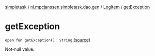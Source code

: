 [simpletask](../../index.md) / [nl.mpcjanssen.simpletask.dao.gen](../index.md) / [LogItem](index.md) / [getException](.)

# getException

`open fun getException(): String` [(source)](https://github.com/mpcjanssen/simpletask-android/blob/master/src/main/java/nl/mpcjanssen/simpletask/dao/gen/LogItem.java#L86)

Not-null value.

